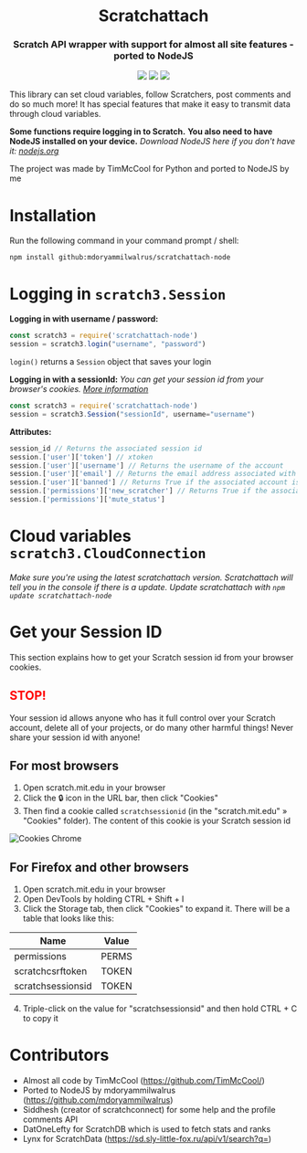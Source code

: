 <div align="center">

<h1>Scratchattach</h1>

<h3>Scratch API wrapper with support for almost all site features - ported to NodeJS</h3>
 
<a alt="Made with NodeJS"><img src="https://img.shields.io/badge/Made%20with-Node.JS-6DA55F?style=for-the-badge&logo=node.js&logoColor=white"></a> 
<a href="https://github.com/mdoryammilwalrus/scratchattach-node/issues/" alt="GitHub issues"><img src="https://img.shields.io/github/issues/mdoryammilwalrus/scratchattach-node?style=for-the-badge"></a>
<a href="https://github.com/mdoryammilwalrus/scratchattach-node/graphs/contributors/" alt=""><img src="https://img.shields.io/github/contributors/mdoryammilwalrus/scratchattach-node?style=for-the-badge"></a>

</div>

This library can set cloud variables, follow Scratchers, post comments and do so much more! It has special features that make it easy to transmit data through cloud variables.

**Some functions require logging in to Scratch.**
**You also need to have NodeJS installed on your device.**
*Download NodeJS here if you don't have it: [nodejs.org](https://nodejs.org)*

The project was made by TimMcCool for Python and ported to NodeJS by me

# Installation

Run the following command in your command prompt / shell:
```
npm install github:mdoryammilwalrus/scratchattach-node
```

# Logging in  `scratch3.Session`

**Logging in with username / password:**

```js
const scratch3 = require('scratchattach-node')
session = scratch3.login("username", "password")
```

`login()` returns a `Session` object that saves your login

**Logging in with a sessionId:**
*You can get your session id from your browser's cookies. [More information](about:blank)*

```js
const scratch3 = require('scratchattach-node')
session = scratch3.Session("sessionId", username="username")
```

**Attributes:**
```js
session_id // Returns the associated session id
session.['user']['token'] // xtoken
session.['user']['username'] // Returns the username of the account
session.['user']['email'] // Returns the email address associated with the account
session.['user']['banned'] // Returns True if the associated account is banned
session.['permissions']['new_scratcher'] // Returns True if the associated account is a New Scratcher
session.['permissions']['mute_status']
```

# Cloud variables  `scratch3.CloudConnection`
*Make sure you're using the latest scratchattach version. Scratchattach will tell you in the console if there is a update. Update scratchattach with `npm update scratchattach-node`*



# Get your Session ID

This section explains how to get your Scratch session id from your browser cookies.

<h2 style="color:red">STOP!</h2>
Your session id allows anyone who has it full control over your Scratch account, delete all of your projects, or do many other harmful things! Never share your session id with anyone!

## For most browsers

1. Open scratch.mit.edu in your browser
2. Click the 🔒 icon in the URL bar, then click "Cookies"
3. Then find a cookie called `scratchsessionid` (in the "scratch.mit.edu" » "Cookies" folder). The content of this cookie is your Scratch session id

![Cookies Chrome](https://scratch3-assets.1tim.repl.co/template/cookies.png)

## For Firefox and other browsers

1. Open scratch.mit.edu in your browser
2. Open DevTools by holding CTRL + Shift + I
3. Click the Storage tab, then click "Cookies" to expand it. There will be a table that looks like this:

|Name             |Value   |
|-----------------|--------|
|permissions      |PERMS   |
|scratchcsrftoken |TOKEN   |
|scratchsessionsid|TOKEN   |

4. Triple-click on the value for "scratchsessionsid" and then hold CTRL + C to copy it

# Contributors

-   Almost all code by TimMcCool (https://github.com/TimMcCool/)
-   Ported to NodeJS by mdoryammilwalrus (https://github.com/mdoryammilwalrus)
-   Siddhesh (creator of scratchconnect) for some help and the profile comments API
-   DatOneLefty for ScratchDB which is used to fetch stats and ranks
-   Lynx for ScratchData (https://sd.sly-little-fox.ru/api/v1/search?q=)
